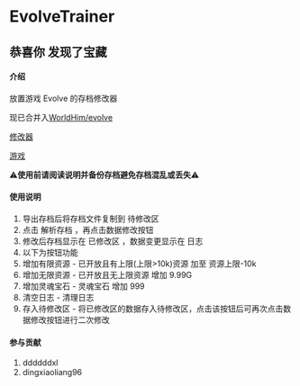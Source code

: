 # EvolveTrainer

## 恭喜你 发现了宝藏

#### 介绍

放置游戏 Evolve 的存档修改器

现已合并入[WorldHim/evolve](https://github.com/WorldHim/evolve)

[修改器](https://evolve-cn.vercel.app/trainer/trainer.html)

[游戏](https://evolve-cn.vercel.app/)

:warning:**使用前请阅读说明并备份存档避免存档混乱或丢失**:warning:

#### 使用说明

1.  导出存档后将存档文件复制到 待修改区
2.  点击 解析存档 ，再点击数据修改按钮
3.	修改后存档显示在 已修改区 ，数据变更显示在 日志
4.	以下为按钮功能
5.	增加有限资源 - 已开放且有上限(上限>10k)资源 加至 资源上限-10k
6.	增加无限资源 - 已开放且无上限资源 增加 9.99G
6.	增加灵魂宝石 - 灵魂宝石 增加 999
7.	清空日志 - 清理日志
8.	存入待修改区 - 将已修改区的数据存入待修改区，点击该按钮后可再次点击数据修改按钮进行二次修改

#### 参与贡献

1.  ddddddxl
2.  dingxiaoliang96
